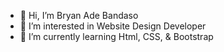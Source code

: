 - 👋 Hi, I’m Bryan Ade Bandaso
- 👀 I’m interested in Website Design Developer
- 🌱 I’m currently learning Html, CSS, & Bootstrap

<!---
Bryan-Bandaso/Bryan-Bandaso is a ✨ special ✨ repository because its `README.md` (this file) appears on your GitHub profile.
You can click the Preview link to take a look at your changes.
--->
